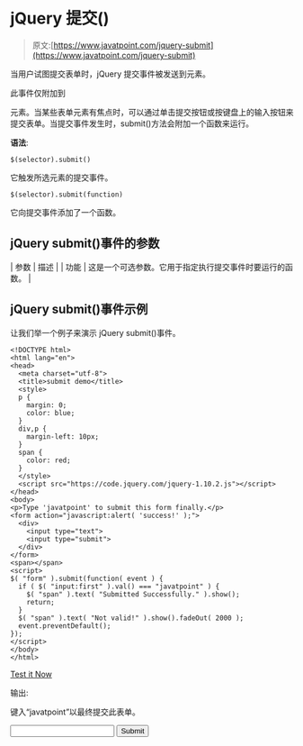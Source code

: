 # jQuery 提交()

> 原文:[https://www.javatpoint.com/jquery-submit](https://www.javatpoint.com/jquery-submit)

当用户试图提交表单时，jQuery 提交事件被发送到元素。

此事件仅附加到

<form>元素。当某些表单元素有焦点时，可以通过单击提交按钮或按键盘上的输入按钮来提交表单。当提交事件发生时，submit()方法会附加一个函数来运行。</form>

**语法**:

```
$(selector).submit()

```

它触发所选元素的提交事件。

```
$(selector).submit(function)

```

它向提交事件添加了一个函数。

## jQuery submit()事件的参数

| 参数 | 描述 |
| 功能 | 这是一个可选参数。它用于指定执行提交事件时要运行的函数。 |

## jQuery submit()事件示例

让我们举一个例子来演示 jQuery submit()事件。

```
<!DOCTYPE html>
<html lang="en">
<head>
  <meta charset="utf-8">
  <title>submit demo</title>
  <style>
  p {
    margin: 0;
    color: blue;
  }
  div,p {
    margin-left: 10px;
  }
  span {
    color: red;
  }
  </style>
  <script src="https://code.jquery.com/jquery-1.10.2.js"></script>
</head>
<body>
<p>Type 'javatpoint' to submit this form finally.</p>
<form action="javascript:alert( 'success!' );">
  <div>
    <input type="text">
    <input type="submit">
  </div>
</form>
<span></span>
<script>
$( "form" ).submit(function( event ) {
  if ( $( "input:first" ).val() === "javatpoint" ) {
    $( "span" ).text( "Submitted Successfully." ).show();
    return;
  }
  $( "span" ).text( "Not valid!" ).show().fadeOut( 2000 );
  event.preventDefault();
});
</script>
</body>
</html>

```

[Test it Now](https://www.javatpoint.com/oprweb/test.jsp?filename=jquerysubmit1)

输出:

键入“javatpoint”以最终提交此表单。

<form action="javascript:alert( 'success!' );"><input class="i1" type="text"> <input type="submit"></form>